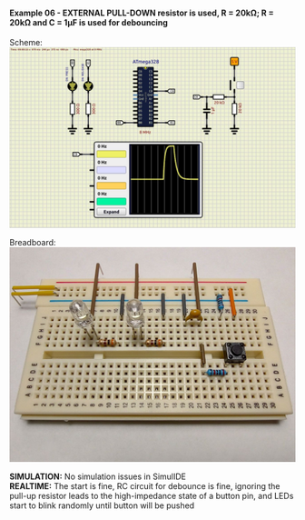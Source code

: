 #### Example 06 - EXTERNAL PULL-DOWN resistor is used, R = 20kΩ; R = 20kΩ and C = 1µF is used for debouncing  

Scheme:  
<img src="scheme/simulation.jpeg">  

Breadboard:  
<img src="scheme/breadboard.jpg">  

**SIMULATION:** No simulation issues in SimulIDE  
**REALTIME:** The start is fine, RC circuit for debounce is fine, ignoring the pull-up resistor leads to the high-impedance state of a button pin, and LEDs start to blink randomly until button will be pushed  